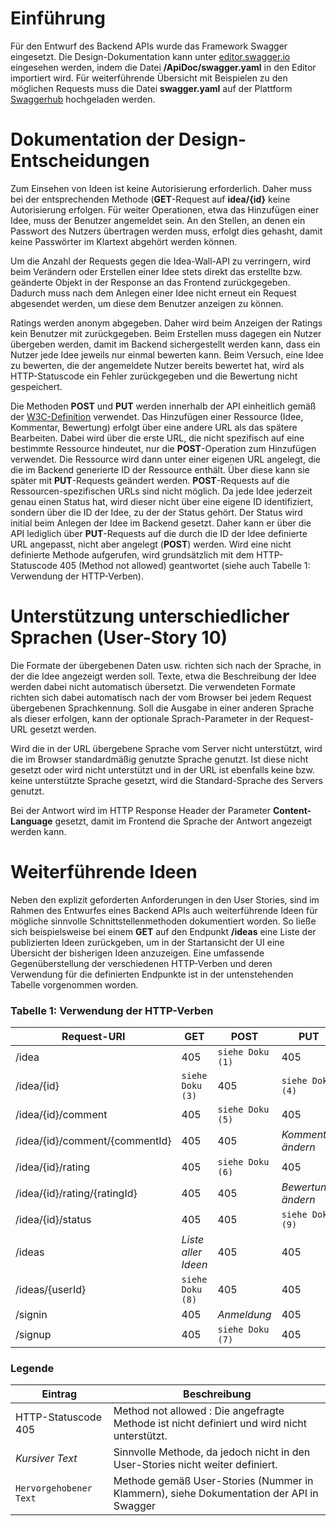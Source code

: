 # Einführung
Für den Entwurf des Backend APIs wurde das Framework Swagger eingesetzt. Die Design-Dokumentation kann unter [editor.swagger.io](https://editor.swagger.io/) eingesehen werden, indem die Datei **/ApiDoc/swagger.yaml** in den Editor importiert wird. Für weiterführende Übersicht mit Beispielen zu den möglichen Requests muss die Datei **swagger.yaml** auf der Plattform [Swaggerhub](https://app.swaggerhub.com) hochgeladen werden.

# Dokumentation der Design-Entscheidungen
Zum Einsehen von Ideen ist keine Autorisierung erforderlich. Daher muss bei der entsprechenden Methode (**GET**-Request auf **idea/{id}** keine Autorisierung erfolgen. Für weiter Operationen, etwa das Hinzufügen einer Idee, muss der Benutzer angemeldet sein. An den Stellen, an denen ein Passwort des Nutzers übertragen werden muss, erfolgt dies gehasht, damit keine Passwörter im Klartext abgehört werden können.

Um die Anzahl der Requests gegen die Idea-Wall-API zu verringern, wird beim Verändern oder Erstellen einer Idee stets direkt das erstellte bzw. geänderte Objekt in der Response an das Frontend zurückgegeben. Dadurch muss nach dem Anlegen einer Idee nicht erneut ein Request abgesendet werden, um diese dem Benutzer anzeigen zu können. 

Ratings werden anonym abgegeben. Daher wird beim Anzeigen der Ratings kein Benutzer mit zurückgegeben. Beim Erstellen muss dagegen ein Nutzer übergeben werden, damit im Backend sichergestellt werden kann, dass ein Nutzer jede Idee jeweils nur einmal bewerten kann. Beim Versuch, eine Idee zu bewerten, die der angemeldete Nutzer bereits bewertet hat, wird als HTTP-Statuscode ein Fehler zurückgegeben und die Bewertung nicht gespeichert.

Die Methoden **POST** und **PUT** werden innerhalb der API einheitlich gemäß der [W3C-Definition](https://www.w3.org/Protocols/rfc2616/rfc2616-sec9.html) verwendet. Das Hinzufügen einer Ressource (Idee, Kommentar, Bewertung) erfolgt über eine andere URL als das spätere Bearbeiten. Dabei wird über die erste URL, die nicht spezifisch auf eine bestimmte Ressource hindeutet, nur die **POST**-Operation zum Hinzufügen verwendet. Die Ressource wird dann unter einer eigenen URL angelegt, die die im Backend generierte ID der Ressource enthält. Über diese kann sie später mit **PUT**-Requests geändert werden. **POST**-Requests auf die Ressourcen-spezifischen URLs sind nicht möglich.
Da jede Idee jederzeit genau einen Status hat, wird dieser nicht über eine eigene ID identifiziert, sondern über die ID der Idee, zu der der Status gehört. Der Status wird initial beim Anlegen der Idee im Backend gesetzt. Daher kann er über die API lediglich über **PUT**-Requests auf die durch die ID der Idee definierte URL angepasst, nicht aber angelegt (**POST**) werden.
Wird eine nicht definierte Methode aufgerufen, wird grundsätzlich mit dem HTTP-Statuscode 405 (Method not allowed) geantwortet (siehe auch Tabelle 1: Verwendung der HTTP-Verben).

# Unterstützung unterschiedlicher Sprachen (User-Story 10)
Die Formate der übergebenen Daten usw. richten sich nach der Sprache, in der die Idee angezeigt werden soll. Texte, etwa die Beschreibung der Idee werden dabei nicht automatisch übersetzt. Die verwendeten Formate richten sich dabei automatisch nach der vom Browser bei jedem Request übergebenen Sprachkennung. Soll die Ausgabe in einer anderen Sprache als dieser erfolgen, kann der optionale Sprach-Parameter in der Request-URL gesetzt werden.

Wird die in der URL übergebene Sprache vom Server nicht unterstützt, wird die im Browser standardmäßig genutzte Sprache genutzt. Ist diese nicht gesetzt oder wird nicht unterstützt und in der URL ist ebenfalls keine bzw. keine unterstützte Sprache gesetzt, wird die Standard-Sprache des Servers genutzt.

Bei der Antwort wird im HTTP Response Header der Parameter **Content-Language** gesetzt, damit im Frontend die Sprache der Antwort angezeigt werden kann.

# Weiterführende Ideen
Neben den explizit geforderten Anforderungen in den User Stories, sind im Rahmen des Entwurfes eines Backend APIs auch weiterführende Ideen für mögliche sinnvolle Schnittstellenmethoden dokumentiert worden. So ließe sich beispielsweise bei einem **GET** auf den Endpunkt **/ideas** eine Liste der publizierten Ideen zurückgeben, um in der Startansicht der UI eine Übersicht der bisherigen Ideen anzuzeigen.
Eine umfassende Gegenüberstellung der verschiedenen HTTP-Verben und deren Verwendung für die definierten Endpunkte ist in der untenstehenden Tabelle vorgenommen worden.

### Tabelle 1: Verwendung der HTTP-Verben
|Request-URI                    |  GET                            | POST  	          | PUT  	           | DELETE  	         |
|---	                        | ---	                          | ---	              | ---	               | ---    	         |
|/idea  	                    | 405                             |  `siehe Doku (1)` |  405               |  405                |
|/idea/{id} 	                | `siehe Doku (3)`                | 405               | `siehe Doku (4)`   | `siehe Doku (2)`    |
|/idea/{id}/comment	            | 405                             | `siehe Doku (5)`  |  405               | 405                 |
|/idea/{id}/comment/{commentId}	| 405                             | 405     	      | *Kommentar ändern* | *Kommentar löschen* |
|/idea/{id}/rating 	            | 405                             | `siehe Doku (6)`  | 405                | 405                 |
|/idea/{id}/rating/{ratingId}   | 405                             | 405               | *Bewertung ändern* | 405                 |
|/idea/{id}/status 	            | 405                             | 405               | `siehe Doku (9)`   | 405                 |
|/ideas                         | *Liste aller Ideen*             | 405               | 405                | 405                 |
|/ideas/{userId}	            | `siehe Doku (8)`                | 405               | 405                | 405                 |
|/signin 	                    | 405                             | *Anmeldung*       | 405                | 405                 |
|/signup 	                    | 405                             | `siehe Doku (7)`  | 405                | 405                 |

### Legende
|Eintrag                | Beschreibung                                                                                |
|---	                | ---                                                                                         |
|HTTP-Statuscode 405    | Method not allowed : Die angefragte Methode ist nicht definiert und wird nicht unterstützt. |
|*Kursiver Text*        | Sinnvolle Methode, da jedoch nicht in den User-Stories nicht weiter definiert.              |
|`Hervorgehobener Text` | Methode gemäß User-Stories (Nummer in Klammern), siehe Dokumentation der API in Swagger	  |
